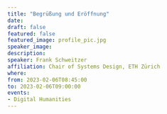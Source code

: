 ```yaml
---
title: "Begrüßung und Eröffnung"
date:
draft: false
featured: false
featured_image: profile_pic.jpg
speaker_image:
description:
speaker: Frank Schweitzer
affiliation: Chair of Systems Design, ETH Zürich
where:
from: 2023-02-06T08:45:00
to: 2023-02-06T09:00:00
events:
- Digital Humanities
---
```


